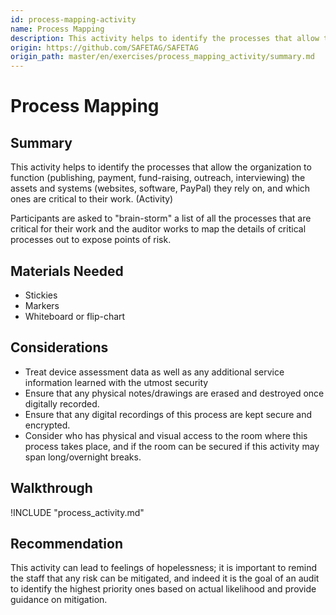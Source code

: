 ```yaml
---
id: process-mapping-activity
name: Process Mapping
description: This activity helps to identify the processes that allow the organization to function (publishing, payment,...
origin: https://github.com/SAFETAG/SAFETAG
origin_path: master/en/exercises/process_mapping_activity/summary.md
---
```

# Process Mapping

## Summary

This activity helps to identify the processes that allow the organization to function (publishing, payment, fund-raising, outreach, interviewing) the assets and systems (websites, software, PayPal) they rely on, and which ones are critical to their work. (Activity)

Participants are asked to "brain-storm" a list of all the processes that are critical for their work and the auditor works to map the details of critical processes out to expose points of risk.


## Materials Needed

* Stickies
* Markers
* Whiteboard or flip-chart

## Considerations

  * Treat device assessment data as well as any additional service information learned with the utmost security
  * Ensure that any physical notes/drawings are erased and destroyed once digitally recorded.
  * Ensure that any digital recordings of this process are kept secure and encrypted. 
  * Consider who has physical and visual access to the room where this process takes place, and if the room can be secured if this activity may span long/overnight breaks.

## Walkthrough

!INCLUDE "process_activity.md"

## Recommendation

This activity can lead to feelings of hopelessness; it is important to remind the staff that any risk can be mitigated, and indeed it is the goal of an audit to identify the highest priority ones based on actual likelihood and provide guidance on mitigation.
